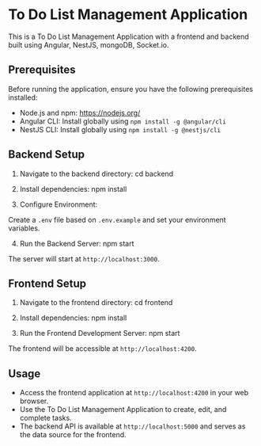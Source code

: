 # To Do List Management Application

This is a To Do List Management Application with a frontend and backend built using Angular, NestJS, mongoDB, Socket.io.

## Prerequisites

Before running the application, ensure you have the following prerequisites installed:

- Node.js and npm: https://nodejs.org/
- Angular CLI: Install globally using `npm install -g @angular/cli`
- NestJS CLI: Install globally using `npm install -g @nestjs/cli`

## Backend Setup

1. Navigate to the backend directory:
cd backend

2. Install dependencies:
npm install

3. Configure Environment:

Create a `.env` file based on `.env.example` and set your environment variables.

4. Run the Backend Server:
npm start

The server will start at `http://localhost:3000`.

## Frontend Setup

1. Navigate to the frontend directory:
cd frontend

2. Install dependencies:
npm install

3. Run the Frontend Development Server:
npm start

The frontend will be accessible at `http://localhost:4200`.

## Usage

- Access the frontend application at `http://localhost:4200` in your web browser.
- Use the To Do List Management Application to create, edit, and complete tasks.
- The backend API is available at `http://localhost:5000` and serves as the data source for the frontend.
